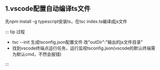 ## 1.vscode配置自动编译ts文件

先npm install -g typescript安装ts，在tsc index.ts编译成js文件

::: tip 过程

- tsc --init 生成tsconfig.json配置文件 改"outDir":"输出的js文件目录"
- 找到vscode终端点运行任务，运行监视tsconfig.json(vscode的默认终端需为默认cmd，不然会报错)

:::